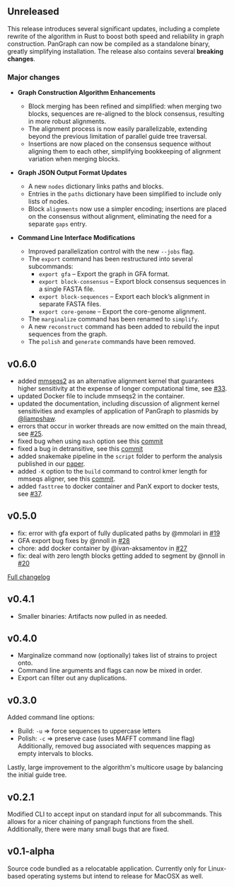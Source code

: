 ## Unreleased

This release introduces several significant updates, including a complete rewrite of the algorithm in Rust to boost both speed and reliability in graph construction. PanGraph can now be compiled as a standalone binary, greatly simplifying installation. The release also contains several **breaking changes**.

### Major changes

- **Graph Construction Algorithm Enhancements**
  - Block merging has been refined and simplified: when merging two blocks, sequences are re-aligned to the block consensus, resulting in more robust alignments.
  - The alignment process is now easily parallelizable, extending beyond the previous limitation of parallel guide tree traversal.
  - Insertions are now placed on the consensus sequence without aligning them to each other, simplifying bookkeeping of alignment variation when merging blocks.

- **Graph JSON Output Format Updates**
  - A new `nodes` dictionary links paths and blocks.
  - Entries in the `paths` dictionary have been simplified to include only lists of nodes.
  - Block `alignments` now use a simpler encoding; insertions are placed on the consensus without alignment, eliminating the need for a separate `gaps` entry.

- **Command Line Interface Modifications**
  - Improved parallelization control with the new `--jobs` flag.
  - The `export` command has been restructured into several subcommands:
    - `export gfa` – Export the graph in GFA format.
    - `export block-consensus` – Export block consensus sequences in a single FASTA file.
    - `export block-sequences` – Export each block’s alignment in separate FASTA files.
    - `export core-genome` – Export the core-genome alignment.
  - The `marginalize` command has been renamed to `simplify`.
  - A new `reconstruct` command has been added to rebuild the input sequences from the graph.
  - The `polish` and `generate` commands have been removed.


## v0.6.0

- added [mmseqs2](https://github.com/soedinglab/MMseqs2) as an alternative alignment kernel that guarantees higher sensitivity at the expense of longer computational time, see [#33](https://github.com/neherlab/pangraph/pull/33).
- updated Docker file to include mmseqs2 in the container.
- updated the documentation, including discussion of alignment kernel sensitivities and examples of application of PanGraph to plasmids by [@liampshaw](https://github.com/neherlab/pangraph/commits?author=liampshaw).
- errors that occur in worker threads are now emitted on the main thread, see [#25](https://github.com/neherlab/pangraph/pull/25).
- fixed bug when using `mash` option see this [commit](https://github.com/neherlab/pangraph/commit/2167c2e9f72b2962ef2e2b9ec1fbe0e16fe0f568)
- fixed a bug in detransitive, see this [commit](https://github.com/neherlab/pangraph/commit/a9651323aba2822d1b1c380a086fae4216c8030d)
- added snakemake pipeline in the `script` folder to perform the analysis published in our [paper](https://github.com/neherlab/pangraph#citing).
- added `-K` option to the `build` command to control kmer length for mmseqs aligner, see this [commit](https://github.com/neherlab/pangraph/commit/0857c36c7c8d11d53e8efab91cf5d18c35685a6e).
- added `fasttree` to docker container and PanX export to docker tests, see [#37](https://github.com/neherlab/pangraph/pull/37).

## v0.5.0

- fix: error with gfa export of fully duplicated paths by @mmolari in [#19](https://github.com/neherlab/pangraph/pull/19)
- GFA export bug fixes by @nnoll in [#28](https://github.com/neherlab/pangraph/pull/28)
- chore: add docker container by @ivan-aksamentov in [#27](https://github.com/neherlab/pangraph/pull/27)
- fix: deal with zero length blocks getting added to segment by @nnoll in [#20](https://github.com/neherlab/pangraph/pull/20)

[Full changelog](https://github.com/neherlab/pangraph/compare/v0.4.1...0.5.0)

## v0.4.1

- Smaller binaries: Artifacts now pulled in as needed.

## v0.4.0

- Marginalize command now (optionally) takes list of strains to project onto.
- Command line arguments and flags can now be mixed in order.
- Export can filter out any duplications.

## v0.3.0

Added command line options:
- Build: `-u` => force sequences to uppercase letters
- Polish: `-c` => preserve case (uses MAFFT command line flag)
Additionally, removed bug associated with sequences mapping as empty intervals to blocks.

Lastly, large improvement to the algorithm's multicore usage by balancing the initial guide tree.

## v0.2.1

Modified CLI to accept input on standard input for all subcommands. This allows for a nicer chaining of pangraph functions from the shell. Additionally, there were many small bugs that are fixed.

## v0.1-alpha

Source code bundled as a relocatable application. Currently only for Linux-based operating systems but intend to release for MacOSX as well.
